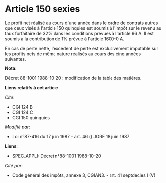 # Article 150 sexies

Le profit net réalisé au cours d'une année dans le cadre de contrats autres que ceux visés à l'article 150 quinquies est
soumis à l'impôt sur le revenu au taux forfaitaire de 32% dans les conditions prévues à l'article 96 A. Il est soumis à la
contribution de 1% prévue à l'article 1600-0 A.

En cas de perte nette, l'excédent de perte est exclusivement imputable sur les profits nets de même nature réalisés au cours
des cinq années suivantes.

**Nota:**

Décret 88-1001 1988-10-20 : modification de la table des matières.

**Liens relatifs à cet article**

_Cite_:

  - CGI 124 B
  - CGI 124 C
  - CGI 150 quinquies

_Modifié par_:

  - Loi n°87-416 du 17 juin 1987 - art. 46 () JORF 18 juin 1987

**Liens**:

  - SPEC_APPLI: Décret n°88-1001 1988-10-20

_Cité par_:

  - Code général des impôts, annexe 3, CGIAN3. - art. 41 septdecies I (V)
